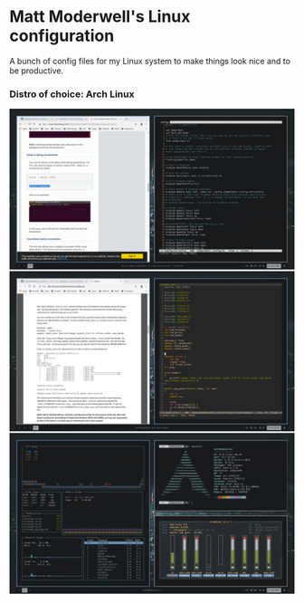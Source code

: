 # Matt Moderwell's Linux configuration
A bunch of config files for my Linux system to make things look nice and to be productive.

### Distro of choice: Arch Linux

![Terminals](/screens/example.png?raw=true "Terminals")
![Project](/screens/coding.png?raw=true "Working on a project")
![Terminal Apps](/screens/info.png?raw=true "Some terminal programs")

